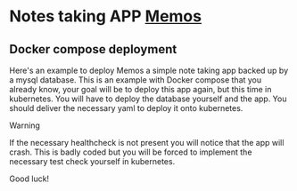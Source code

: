 # Notes taking APP [Memos](https://www.usememos.com/)

## Docker compose deployment

Here's an example to deploy Memos a simple note taking app backed up by a mysql database.
This is an example with Docker compose that you already know, your goal will be to deploy this app again, but this time in kubernetes.
You will have to deploy the database yourself and the app.
You should deliver the necessary yaml to deploy it onto kubernetes.

> [!WARNING]
> If the necessary healthcheck is not present you will notice that the app will crash.
> This is badly coded but you will be forced to implement the necessary test check yourself in kubernetes.

Good luck!
